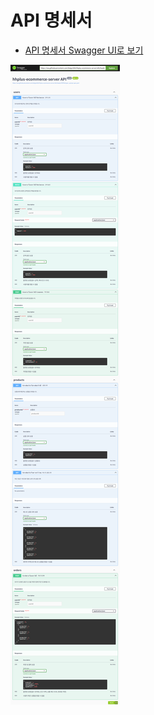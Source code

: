 # API 명세서
- [API 명세서 Swagger UI로 보기](https://petstore.swagger.io/?url=https://raw.githubusercontent.com/bskjp1004/hhplus-ecommerce-server/refs/heads/STEP04/open_api/api-spec.yaml)

![image](./images/swagger-ui.png)
